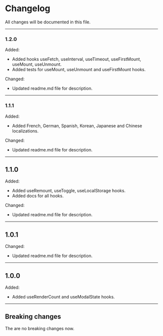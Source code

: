 # Changelog

All changes will be documented in this file.

---

### 1.2.0
Added:
- Added hooks useFetch, useInterval, useTimeout, useFirstMount, useMount, useUnmount.
- Added tests for useMount, useUnmount and useFirstMount hooks.

Changed:
- Updated readme.md file for description.

---

### 1.1.1
Added:
- Added French, German, Spanish, Korean, Japanese and Chinese localizations.

Changed:
- Updated readme.md file for description.

---

## 1.1.0
Added:
- Added useRemount, useToggle, useLocalStorage hooks.
- Added docs for all hooks.

Changed:
- Updated readme.md file for description.

---

## 1.0.1
Changed:
- Updated readme.md file for description.

---

## 1.0.0
Added:
- Added useRenderCount and useModalState hooks.

---

## Breaking changes

The are no breaking changes now.
